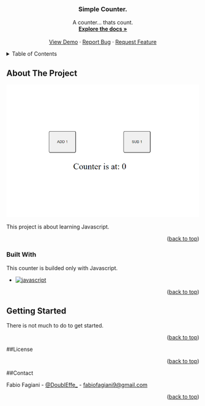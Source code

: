 <div align="center">

  <h3 align="center">Simple Counter.</h3>

  <p align="center">
    A counter... thats count.
    <br />
    <a href="https://github.com/DoublEffe/counter/tree/main"><strong>Explore the docs »</strong></a>
    <br />
    <br />
    <a href="https://github.com/othneildrew/Best-README-Template">View Demo</a>
    ·
    <a href="https://github.com/DoublEffe/counter/issues">Report Bug</a>
    ·
    <a href="https://github.com/DoublEffe/counter/issues">Request Feature</a>
  </p>
</div>



<!-- TABLE OF CONTENTS -->
<details>
  <summary>Table of Contents</summary>
  <ol>
    <li>
      <a href="#about-the-project">About The Project</a>
      <ul>
        <li><a href="#built-with">Built With</a></li>
      </ul>
    </li>
    <a href="#getting-started">Getting Started</a>
    <li><a href="#license">License</a></li>
    <li><a href="#contact">Contact</a></li>
    <li><a href="#acknowledgments">Acknowledgments</a></li>
  </ol>
</details>

## About The Project

![Counter Page Screen Shot](https://github.com/DoublEffe/counter/blob/main/Screenshot.png)

This project is about learning Javascript.

<p align="right">(<a href="#readme-top">back to top</a>)</p>

### Built With

This counter is builded only with Javascript.

* [![javascript][javascript]][javascript-url]

<p align="right">(<a href="#readme-top">back to top</a>)</p>

## Getting Started

There is not much to do to get started.

<p align="right">(<a href="#readme-top">back to top</a>)</p>

##License



<p align="right">(<a href="#readme-top">back to top</a>)</p>

##Contact

Fabio Fagiani - [@DoublEffe_](https://twitter.com/DoublEffe_) - fabiofagiani9@gmail.com

<p align="right">(<a href="#readme-top">back to top</a>)</p>


<!--variables-->
[javascript]: https://img.shields.io/badge/Javascript-grey?style=for-the-badge&logo=javascript
[javascript-url]: https://www.javascript.com/
